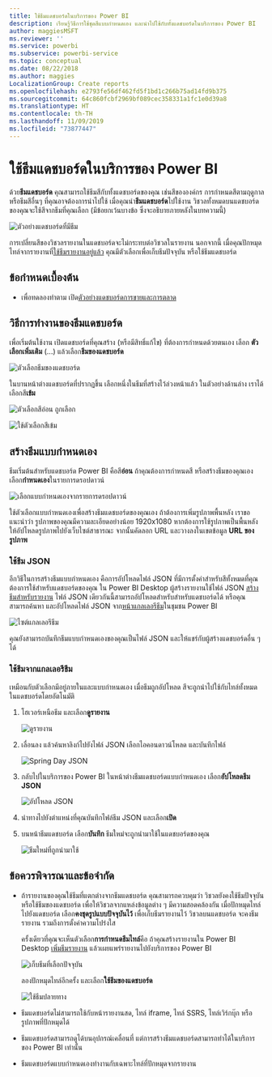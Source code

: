 ```yaml
---
title: ใช้ธีมแดชบอร์ดในบริการของ Power BI
description: เรียนรู้วิธีการใช้ชุดสีแบบกำหนดเอง และนำไปใช้กับทั้งแดชบอร์ดในบริการของ Power BI
author: maggiesMSFT
ms.reviewer: ''
ms.service: powerbi
ms.subservice: powerbi-service
ms.topic: conceptual
ms.date: 08/22/2018
ms.author: maggies
LocalizationGroup: Create reports
ms.openlocfilehash: e2793fe56df462fd5f1bd1c266b75ad14fd9b375
ms.sourcegitcommit: 64c860fcbf2969bf089cec358331a1fc1e0d39a8
ms.translationtype: HT
ms.contentlocale: th-TH
ms.lasthandoff: 11/09/2019
ms.locfileid: "73877447"
---
```

# <a name="use-dashboard-themes-in-power-bi-service"></a>ใช้ธีมแดชบอร์ดในบริการของ Power BI
ด้วย**ธีมแดชบอร์ด** คุณสามารถใช้ธีมสีกับทั้งแดชบอร์ดของคุณ เช่นสีขององค์กร การกำหนดสีตามฤดูกาล หรือธีมสีอื่นๆ ที่คุณอาจต้องการนำไปใช้ เมื่อคุณนำ**ธีมแดชบอร์ด**ไปใช้งาน วิชวลทั้งหมดบนแดชบอร์ดของคุณจะใช้สีจากธีมที่คุณเลือก (มีข้อยกเว้นบางข้อ ซึ่งจะอธิบายภายหลังในบทความนี้)

![ตัวอย่างแดชบอร์ดที่มีธีม](media/service-dashboard-themes/power-bi-full-dashboard-theme.png)

การเปลี่ยนสีของวิชวลรายงานในแดชบอร์ดจะไม่กระทบต่อวิชวลในรายงาน นอกจากนี้ เมื่อคุณปักหมุดไทล์จากรายงานที่[ใช้ธีมรายงานอยู่แล้ว](desktop-report-themes.md) คุณมีตัวเลือกเพื่อเก็บธีมปัจจุบัน หรือใช้ธีมแดชบอร์ด


## <a name="prerequisites"></a>ข้อกำหนดเบื้องต้น
* เพื่อทดลองทำตาม เปิด[ตัวอย่างแดชบอร์ดการขายและการตลาด](sample-datasets.md)


## <a name="how-dashboard-themes-work"></a>วิธีการทำงานของธีมแดชบอร์ด
เพื่อเริ่มต้นใช้งาน เปิดแดชบอร์ดที่คุณสร้าง (หรือมีสิทธิ์แก้ไข) ที่ต้องการกำหนดด้วยตนเอง เลือก **ตัวเลือกเพิ่มเติม** (...) แล้วเลือก**ธีมของแดชบอร์ด** 

![ตัวเลือกธีมของแดชบอร์ด](media/service-dashboard-themes/power-bi-dashboard-theme.png)

ในบานหน้าต่างแดชบอร์ดที่ปรากฏขึ้น เลือกหนึ่งในธีมที่สร้างไว้ล่วงหน้าแล้ว  ในตัวอย่างด้านล่าง เราได้เลือกสี**เข้ม**

![ตัวเลือกสีอ่อน ถูกเลือก](media/service-dashboard-themes/power-bi-theme-menu.png)

![ใช้ตัวเลือกสีเข้ม](media/service-dashboard-themes/power-bi-theme-dark.png)

## <a name="create-a-custom-theme"></a>สร้างธีมแบบกำหนดเอง

ธีมเริ่มต้นสำหรับแดชบอร์ด Power BI คือสี**อ่อน** ถ้าคุณต้องการกำหนดสี หรือสร้างธีมของคุณเอง เลือก**กำหนดเอง**ในรายการดรอปดาวน์ 

![เลือกแบบกำหนดเองจากรายการดรอปดาวน์](media/service-dashboard-themes/power-bi-theme-custom.png)

ใช้ตัวเลือกแบบกำหนดเองเพื่อสร้างธีมแดชบอร์ดของคุณเอง ถ้าต้องการเพิ่มรูปภาพพื้นหลัง เราขอแนะนำว่า รูปภาพของคุณมีความละเอียดอย่างน้อย 1920x1080 หากต้องการใช้รูปภาพเป็นพื้นหลัง ให้อัปโหลดรูปภาพไปยังเว็บไซต์สาธารณะ จากนั้นคัดลอก URL และวางลงในเขตข้อมูล **URL ของรูปภาพ** 

### <a name="using-json-themes"></a>ใช้ธีม JSON
อีกวิธีในการสร้างธีมแบบกำหนดเอง คือการอัปโหลดไฟล์ JSON ที่มีการตั้งค่าสำหรับสีทั้งหมดที่คุณต้องการใช้สำหรับแดชบอร์ดของคุณ ใน Power BI Desktop ผู้สร้างรายงานใช้ไฟล์ JSON [สร้างธีมสำหรับรายงาน](desktop-report-themes.md) ไฟล์ JSON เดียวกันนี้สามารถอัปโหลดสำหรับสำหรับแดชบอร์ดได้ หรือคุณสามารถค้นหา และอัปโหลดไฟล์ JSON จาก[หน้าแกลเลอรีธีม](https://community.powerbi.com/t5/Themes-Gallery/bd-p/ThemesGallery)ในชุมชน Power BI 

![ไซต์แกลเลอรีธีม](media/service-dashboard-themes/power-bi-theme-gallery.png)

คุณยังสามารถบันทึกธีมแบบกำหนดเองของคุณเป็นไฟล์ JSON และให้แชร์กับผู้สร้างแดชบอร์ดอื่น ๆ ได้ 

### <a name="use-a-theme-from-the-theme-gallery"></a>ใช้ธีมจากแกลเลอรีธีม

เหมือนกับตัวเลือกมีอยู่ภายในและแบบกำหนดเอง เมื่อธีมถูกอัปโหลด สีจะถูกนำไปใช้กับไทล์ทั้งหมดในแดชบอร์ดโดยอัตโนมัติ 

1. โฮเวอร์เหนือธีม และเลือก**ดูรายงาน**

    ![ดูรายงาน](media/service-dashboard-themes/power-bi-choose-theme.png)

2. เลื่อนลง แล้วค้นหาลิงก์ไปยังไฟล์ JSON  เลือกไอคอนดาวน์โหลด และบันทึกไฟล์

    ![Spring Day JSON](media/service-dashboard-themes/power-bi-theme-json.png)

3. กลับไปในบริการของ Power BI ในหน้าต่างธีมแดชบอร์ดแบบกำหนดเอง เลือก**อัปโหลดธีม JSON**

    ![อัปโหลด JSON](media/service-dashboard-themes/power-bi-upload-theme.png)

4. นำทางไปยังตำแหน่งที่คุณบันทึกไฟล์ธีม JSON และเลือก**เปิด**

5. บนหน้าธีมแดชบอร์ด เลือก**บันทึก** ธีมใหม่จะถูกนำมาใช้ในแดชบอร์ดของคุณ

    ![ธีมใหม่ที่ถูกนำมาใช้](media/service-dashboard-themes/power-bi-json.png)

## <a name="considerations-and-limitations"></a>ข้อควรพิจารณาและข้อจำกัด

* ถ้ารายงานของคุณใช้ธีมที่แตกต่างจากธีมแดชบอร์ด คุณสามารถควบคุมว่า วิชวลยังคงใช้ธีมปัจจุบัน หรือใช้ธีมของแดชบอร์ด เพื่อให้วิชวลจากแหล่งข้อมูลต่าง ๆ มีความสอดคล้องกัน เมื่อปักหมุดไทล์ไปยังแดชบอร์ด เลือก**คงชุดรูปแบบปัจจุบันไว้** เพื่อเก็บธีมรายงานไว้ วิชวลบนแดชบอร์ด จะคงธีมรายงาน รวมถึงการตั้งค่าความโปร่งใส 

    ครั้งเดียวที่คุณจะเห็นตัวเลือก**การกำหนดธีมไทล์**คือ ถ้าคุณสร้างรายงานใน Power BI Desktop [เพิ่มธีมรายงาน](desktop-report-themes.md) แล้วเผยแพร่รายงานไปยังบริการของ Power BI 

    ![เก็บธีมที่เลือกปัจจุบัน](media/service-dashboard-themes/power-bi-keep-current.png)

    ลองปักหมุดไทล์อีกครั้ง และเลือก**ใช้ธีมของแดชบอร์ด**

    ![ใช้ธีมปลายทาง](media/service-dashboard-themes/power-bi-use-destination.png)

* ธีมแดชบอร์ดไม่สามารถใช้กับหน้ารายงานสด, ไทล์ iframe, ไทล์ SSRS, ไทล์เวิร์กบุ๊ก หรือรูปภาพที่ปักหมุดได้
* ธีมแดชบอร์ดสามารถดูได้บนอุปกรณ์เคลื่อนที่ แต่การสร้างธีมแดชบอร์ดสามารถทำได้ในบริการของ Power BI เท่านั้น 
* ธีมแดชบอร์ดแบบกำหนดเองทำงานกับเฉพาะไทล์ที่ปักหมุดจากรายงาน 

